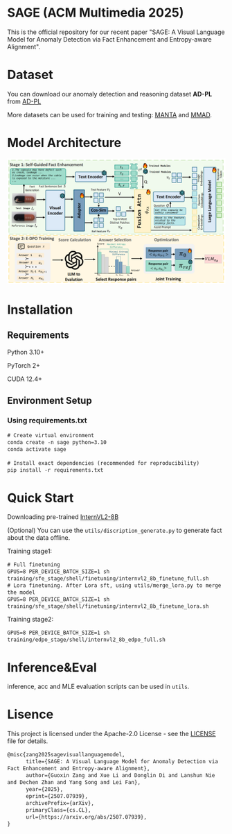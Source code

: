 # SAGE (ACM Multimedia 2025)
This is the official repository for our recent paper "SAGE: A Visual Language Model for Anomaly Detection via Fact Enhancement and Entropy-aware Alignment".
# Dataset
You can download our anomaly detection and reasoning dataset **AD-PL** from [AD-PL](https://pan.baidu.com/s/1Jr68D6ysgdEFgOB0UTZJdw?pwd=b2nd)

More datasets can be used for training and testing: [MANTA](https://grainnet.github.io/MANTA) and [MMAD](https://github.com/jam-cc/MMAD).
# Model Architecture
![Overview of our proposed SAGE](Figure/model.png)
# Installation
## Requirements
Python 3.10+

PyTorch 2+

CUDA 12.4+ 
## Environment Setup
### Using requirements.txt
```
# Create virtual environment
conda create -n sage python=3.10
conda activate sage

# Install exact dependencies (recommended for reproducibility)
pip install -r requirements.txt
```
# Quick Start
Downloading pre-trained [InternVL2-8B](https://huggingface.co/OpenGVLab/InternVL2-8B)

(Optional) You can use the `utils/discription_generate.py` to generate fact about the data offline.

Training stage1:
```
# Full finetuning
GPUS=8 PER_DEVICE_BATCH_SIZE=1 sh training/sfe_stage/shell/finetuning/internvl2_8b_finetune_full.sh
# Lora finetuning. After Lora sft, using utils/merge_lora.py to merge the model
GPUS=8 PER_DEVICE_BATCH_SIZE=1 sh training/sfe_stage/shell/finetuning/internvl2_8b_finetune_lora.sh
```
Training stage2:
```
GPUS=8 PER_DEVICE_BATCH_SIZE=1 sh training/edpo_stage/shell/internvl2_8b_edpo_full.sh
```
# Inference&Eval
inference, acc and MLE evaluation scripts can be used in `utils`.
# Lisence
This project is licensed under the Apache-2.0 License - see the [LICENSE](LICENSE) file for details.
```
@misc{zang2025sagevisuallanguagemodel,
      title={SAGE: A Visual Language Model for Anomaly Detection via Fact Enhancement and Entropy-aware Alignment}, 
      author={Guoxin Zang and Xue Li and Donglin Di and Lanshun Nie and Dechen Zhan and Yang Song and Lei Fan},
      year={2025},
      eprint={2507.07939},
      archivePrefix={arXiv},
      primaryClass={cs.CL},
      url={https://arxiv.org/abs/2507.07939}, 
}
```
